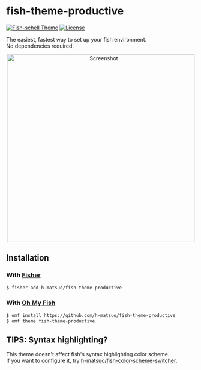 # fish-theme-productive

[![Fish-schell Theme](https://badgen.net/badge/fish-shell/theme?icon=terminal)](https://fishshell.com/)
[![License](https://badgen.net/github/license/h-matsuo/theme-productive)](https://github.com/h-matsuo/theme-productive/blob/master/LICENSE)

The easiest, fastest way to set up your fish environment.  
No dependencies required.

<div align=center>
  <img width=500 src=https://user-images.githubusercontent.com/19528041/57052765-65dec980-6cc4-11e9-9a8a-c5ca68bbb0d5.png alt="Screenshot">
</div>

## Installation

### With [Fisher](https://github.com/jorgebucaran/fisher)

```sh
$ fisher add h-matsuo/fish-theme-productive
```

### With [Oh My Fish](https://github.com/oh-my-fish/oh-my-fish)

```sh 
$ omf install https://github.com/h-matsuo/fish-theme-productive
$ omf theme fish-theme-productive
```

## TIPS: Syntax highlighting?

This theme doesn't affect fish's syntax highlighting color scheme.  
If you want to configure it, try [h-matsuo/fish-color-scheme-switcher](https://github.com/h-matsuo/fish-color-scheme-switcher/).
